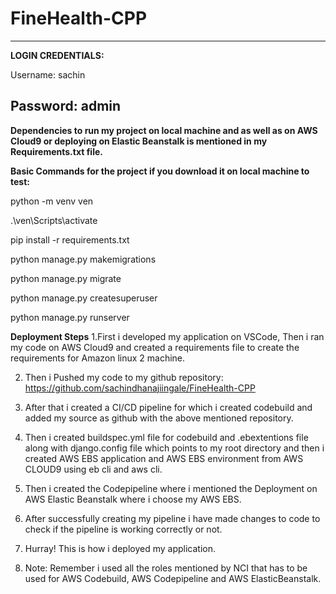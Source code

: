 # FineHealth-CPP

---------------------------------------------------------------------------------------------------
**LOGIN CREDENTIALS:**

Username: sachin

Password: admin
---------------------------------------------------------------------------------------------------


**Dependencies to run my project on local machine and as well as on AWS Cloud9 or deploying on Elastic Beanstalk is mentioned in my Requirements.txt file.**

**Basic Commands for the project if you download it on local machine to test:**

python -m venv ven  

.\ven\Scripts\activate

pip install -r requirements.txt

python manage.py makemigrations

python manage.py migrate

python manage.py createsuperuser

python manage.py runserver


**Deployment Steps**
1.First i developed my application on VSCode, Then i ran my code on AWS Cloud9 and created a requirements file to create the requirements for Amazon linux 2 machine.

2. Then i Pushed my code to my github repository: https://github.com/sachindhanajiingale/FineHealth-CPP

3. After that i created a CI/CD pipeline for which i created codebuild and added my source as github with the above mentioned repository.

4. Then i created buildspec.yml file for codebuild and .ebextentions file along with django.config file which points to my root directory and then i created AWS EBS 
application and AWS EBS environment from AWS CLOUD9 using eb cli and aws cli.

5. Then i created the Codepipeline where i mentioned the Deployment on AWS Elastic Beanstalk where i choose my AWS EBS.

6. After successfully creating my pipeline i have made changes to code to check if the pipeline is working correctly or not.

7. Hurray! This is how i deployed my application.

8. Note: Remember i used all the roles mentioned by NCI that has to be used for AWS Codebuild, AWS Codepipeline and AWS ElasticBeanstalk.


